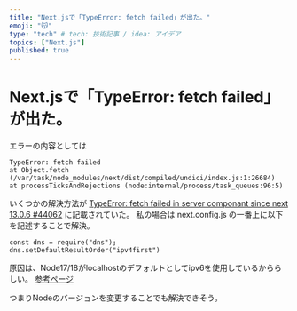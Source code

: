 ```yaml
---
title: "Next.jsで「TypeError: fetch failed」が出た。"
emoji: "😽"
type: "tech" # tech: 技術記事 / idea: アイデア
topics: ["Next.js"]
published: true
---
```


# Next.jsで「TypeError: fetch failed」が出た。

エラーの内容としては
```
TypeError: fetch failed
at Object.fetch (/var/task/node_modules/next/dist/compiled/undici/index.js:1:26684)
at processTicksAndRejections (node:internal/process/task_queues:96:5)
```

いくつかの解決方法が [TypeError: fetch failed in server componant since next 13.0.6 #44062](https://github.com/vercel/next.js/issues/44062) に記載されていた。
私の場合は next.config.js の一番上に以下を記述することで解決。
```
const dns = require("dns");
dns.setDefaultResultOrder("ipv4first")
```
原因は、Node17/18がlocalhostのデフォルトとしてipv6を使用しているかららしい。
[参考ページ](https://github.com/node-fetch/node-fetch/issues/1624)

つまりNodeのバージョンを変更することでも解決できそう。

